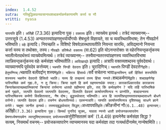 ```yaml
---
index:  1.4.52
sutra:  गतिबुद्धिकप्रत्यवसानाथशब्दकर्माकर्मकाणामणि कर्त्ता स णौ
vritti:  nyasa
---
```


`यापयति` इति। `अर्तिह्री` (7.3.36) इत्यादिना पुक्।
`वक्तव्यः` इति। व्याख्येय इत्यर्थः। तत्रेदं व्याख्यानम्-- उत्तरसूत्रे (1.4.53) अन्यतरस्यांग्रहणमुभयोर्योगयोः शेषभूतो विज्ञायते, सा च व्यवस्थितविभाषा; तेन नीवह्योर्न भविष्यति।
`वहेः` इत्यादि। नियच्छति = विशिष्टे विषयेऽवस्थापयतीति नियन्ता सारथिः, अविद्यमानो नियन्ता कर्त्ता यस्य स तथोक्तः, तस्य। `नीवह्योः प्रतिषेधो वक्तव्यः` (वा.62) इति योऽनन्तरोक्तः स वहेरनियन्तृकर्त्तृकस्य भवतीत्येतदर्थरूपं व्याख्येयमित्यर्थः। तत्रेदं व्याख्यानम्-- तस्यैवान्यतरस्यांग्रहणस्य व्यवस्थितविभाषा त्वान्नियन्तृकर्त्तृकस्य वहेः कर्मसंज्ञा भविष्यतीति।
`आदिखाद्योः` इत्यादि। अत्रापि वक्तव्यशब्दस्य पूर्ववदेवार्थः। व्याख्यानमपि पूर्ववदेव कर्त्तव्यम्। `भक्ष्यति पिण्डी देवदत्तः` इति। चुरादिणिच्। `भक्षयति` पिण्डीं देवदत्तेन` इति। हेतुमण्णिच्। `भक्षयति बलीवर्द्दान् शस्यम्` इति। भक्षिरत्र हिंसार्थः। `सर्वे सचेतना भावाः` इत्यस्मिन् दर्शे हिंसितं शस्यमिति शस्यस्य भक्षणेन देवदत्तो हिंसितो भवति। यस्य हि तच्छस्यं तस्य हिंसा गम्यते।
`शब्दकर्मणाम्` इति। शब्दग्रहणेनेह पारिभाषिकं कर्म गृह्य.ते, न तु क्रिया। क्रिया ग्रहणे हि कर्म ग्रहणमनर्थकं स्यात्। कारकाधिकारादेव कारकस्य क्रियापेक्षत्वाच्छब्दात्मिकायां क्रियायां वर्त्तमाना धातवो ग्रहीष्यन्त इति, तत् किं कर्मग्रहणेन ? यदि तर्हि पारिभाषिकं कर्म गृह्यते, जल्पति देवदत्तो जल्पयति देवदत्तम्, विलपति देवदत्तं कार्षापणमित्यत्र न प्राप्नोति, शब्दादन्यस्य पारिभाषिकस्य कर्मणो विवक्षितत्वात्, नैष दोषः; बुद्ध्यर्थत्वात् भविष्यति। अत्र हि जल्पतिप्रभृतयस्तावच्छब्दसाधने बोधने वर्त्तन्ते। जल्पति देवदत्त इति। वचनेन बोधयतीत्यर्थः। एवमन्यत्रापि। पश्यति कार्षापणमित्यत्र दृशिश्चक्षुः साधने ज्ञाने वर्त्तते। चक्षुषा जानीत इत्यर्थः। तस्माद्बुद्धर्थत्वात् सिद्धम्। `अध्यापयति` इति। `क्रीङजीनां णौ` (6.1..48) इत्यात्त्वम्। `अर्तिह्री` (7.3.36) इत्यादिना पुक्। किमर्थं पुनरिदं सूत्रम्, यावता ण्यन्ते धातौ प्रयोजनकव्यापारेण प्रेषणाध्येषणाख्येन व्याप्तुमिष्टतमत्वात् प्रयोज्यस्य `कर्त्तुरीप्सिततमं कर्म` (1.4.49) इत्यनेनैव कर्मसंज्ञा सिद्धा ? सत्यम्, नियमार्थं वचनम्-- प्रयोजकव्यापारेण व्याप्यमानस्य यदा कर्मसंज्ञा तदा गत्यर्थादीनामेव,नान्येषामिति।।


